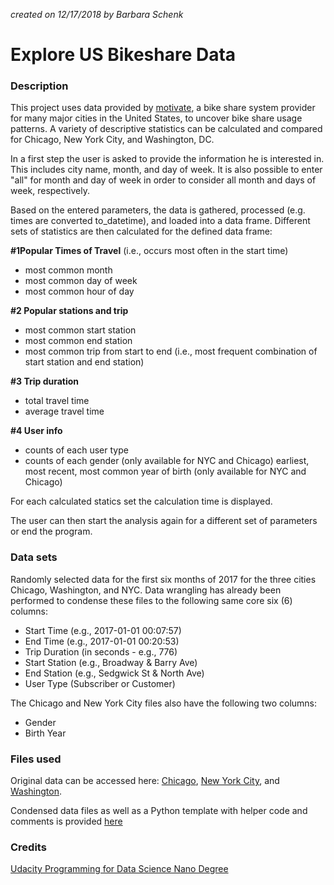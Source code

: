 *created on 12/17/2018 by Barbara Schenk*

# Explore US Bikeshare Data

### Description
This project uses data provided by [motivate](https://www.motivateco.com/), a bike share system provider for many major cities in the United States, to uncover bike share usage patterns. A variety of descriptive statistics can be calculated and compared for Chicago, New York City, and Washington, DC.

In a first step the user is asked to provide the information he is interested in. This includes city name, month, and day of week. It is also possible to enter "all" for month and day of week in order to consider all month and days of week, respectively.

Based on the entered parameters, the data is gathered, processed (e.g. times are converted to_datetime), and loaded into a data frame. Different sets of statistics are then calculated for the defined data frame:

**#1Popular Times of Travel** (i.e., occurs most often in the start time)
* most common month
* most common day of week
* most common hour of day

**#2 Popular stations and trip**
* most common start station
* most common end station
* most common trip from start to end (i.e., most frequent combination of start station and end station)

**#3 Trip duration**
* total travel time
* average travel time

**#4 User info**
* counts of each user type
* counts of each gender (only available for NYC and Chicago)
earliest, most recent, most common year of birth (only available for NYC and Chicago)

For each calculated statics set the calculation time is displayed.

The user can then start the analysis again for a different set of parameters or end the program.

### Data sets
Randomly selected data for the first six months of 2017 for the three cities Chicago, Washington, and NYC. Data wrangling has already been performed to condense these files to the following same core six (6) columns:
* Start Time (e.g., 2017-01-01 00:07:57)
* End Time (e.g., 2017-01-01 00:20:53)
* Trip Duration (in seconds - e.g., 776)
* Start Station (e.g., Broadway & Barry Ave)
* End Station (e.g., Sedgwick St & North Ave)
* User Type (Subscriber or Customer)

The Chicago and New York City files also have the following two columns:
* Gender
* Birth Year

### Files used
Original data can be accessed here: [Chicago](https://www.divvybikes.com/system-data), [New York City](https://www.citibikenyc.com/system-data), and [Washington](https://www.capitalbikeshare.com/system-data).

Condensed data files as well as a Python template with helper code and comments is provided [here](https://s3.amazonaws.com/video.udacity-data.com/topher/2018/March/5aab379c_bikeshare-2/bikeshare-2.zip)

### Credits
[Udacity Programming for Data Science Nano Degree][1]

[1]: https://classroom.udacity.com/nanodegrees/nd104/parts/53470233-d93c-4a31-a59f-11388272fe6b/modules/0f8a717f-4ac2-49d7-9ac4-15ae692793fa/lessons/ee7d089a-4a92-4e5d-96d2-bb256fae28e9/concepts/87034580-6b86-4f45-9981-88f5c86d21bf#
